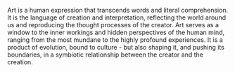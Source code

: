 
Art is a human expression that transcends words and literal comprehension. It is the language of creation and interpretation, reflecting the world around us and reproducing the thought processes of the creator. Art serves as a window to the inner workings and hidden perspectives of the human mind, ranging from the most mundane to the highly profound experiences. It is a product of evolution, bound to culture - but also shaping it, and pushing its boundaries, in a symbiotic relationship between the creator and the creation.

